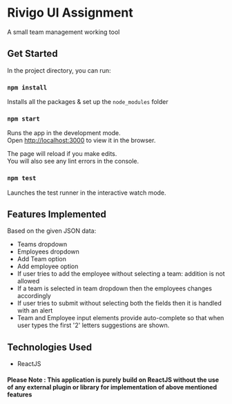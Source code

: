 # Rivigo UI Assignment

A small team management working tool

## Get Started

In the project directory, you can run:

### `npm install`

Installs all the packages & set up the `node_modules` folder

### `npm start`

Runs the app in the development mode.<br>
Open [http://localhost:3000](http://localhost:3000) to view it in the browser.

The page will reload if you make edits.<br>
You will also see any lint errors in the console.

### `npm test`

Launches the test runner in the interactive watch mode.

## Features Implemented
Based on the given JSON data:

- Teams dropdown
- Employees dropdown
- Add Team option
- Add employee option
- If user tries to add the employee without selecting a team: addition is not allowed
- If a team is selected in team dropdown then the employees changes accordingly
- If user tries to submit without selecting both the fields then it is handled with an alert
- Team and Employee input elements provide auto-complete so that when user types the first '2' letters suggestions are shown.

## Technologies Used

- ReactJS

#### Please Note : This application is purely build on ReactJS without the use of any external plugin or library for implementation of above mentioned features
